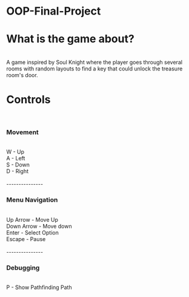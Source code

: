 # OOP-Final-Project

<h1>What is the game about?</h1> <br>
A game inspired by Soul Knight where the player goes through several rooms with random layouts to find a key that could unlock the treasure room's door.

<h1>Controls</h1> <br>

<h3>Movement</h3> <br>
W - Up <br>
A - Left <br>
S - Down <br>
D - Right <br>
<br>
---------------
<br>
<h3>Menu Navigation</h3> <br>
Up Arrow - Move Up <br>
Down Arrow - Move down <br>
Enter - Select Option <br>
Escape - Pause <br>
<br>
---------------
<br>
<h3>Debugging</h3> <br>
P - Show Pathfinding Path <br>

